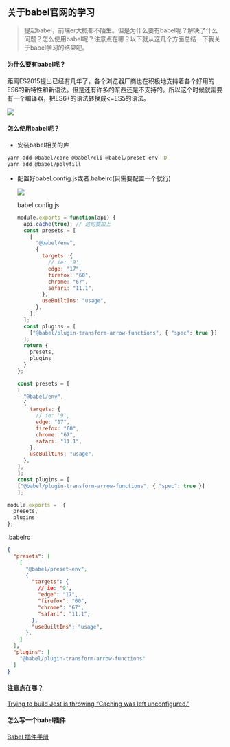 ## 关于babel官网的学习

> 提起babel，前端er大概都不陌生。但是为什么要有babel呢？解决了什么问题？怎么使用babel呢？注意点在哪？以下就从这几个方面总结一下我关于babel学习的结果吧。

#### 为什么要有babel呢？

距离ES2015提出已经有几年了，各个浏览器厂商也在积极地支持着各个好用的ES6的新特性和新语法。但是还有许多的东西还是不支持的。所以这个时候就需要有一个编译器，把ES6+的语法转换成<=ES5的语法。

![](https://ws1.sinaimg.cn/large/005Pf0eLgy1g0z6twvez1j30le07vaa5.jpg)

#### 怎么使用babel呢？

- 安装babel相关的库

```bash
yarn add @babel/core @babel/cli @babel/preset-env -D
yarn add @babel/polyfill 
```

- 配置好babel.config.js或者.babelrc(只需要配置一个就行)

  ![](https://ws1.sinaimg.cn/large/005Pf0eLgy1g0z6wa5x3mj30o804j3yf.jpg)

  babel.config.js

  ```js
  module.exports = function(api) {
    api.cache(true); // 这句要加上
    const presets = [
      [
        "@babel/env",
        {
          targets: {
            // ie: '9',
            edge: "17",
            firefox: "60",
            chrome: "67",
            safari: "11.1",
          },
          useBuiltIns: "usage",
        },
      ],
    ];
    const plugins = [
      ["@babel/plugin-transform-arrow-functions", { "spec": true }]
    ];
    return {
      presets, 
      plugins
    }
  };
  ```
  ```js
  const presets = [
  [
    "@babel/env",
    {
      targets: {
        // ie: '9',
        edge: "17",
        firefox: "60",
        chrome: "67",
        safari: "11.1",
      },
      useBuiltIns: "usage",
    },
  ],
  ];
  const plugins = [
  ["@babel/plugin-transform-arrow-functions", { "spec": true }]
  ];
  ```

```js
module.exports =  {
  presets,
  plugins
};
```

  .babelrc

  ```json
  {
    "presets": [
      [
        "@babel/preset-env",
        {
          "targets": {
            // ie: '9',
            "edge": "17",
            "firefox": "60",
            "chrome": "67",
            "safari": "11.1",
          },
          "useBuiltIns": "usage",
        },
      ]
    ],
    "plugins": [
      "@babel/plugin-transform-arrow-functions"
    ]
  }
  ```


#### 注意点在哪？

[Trying to build Jest is throwing “Caching was left unconfigured.”](https://stackoverflow.com/questions/50939445/trying-to-build-jest-is-throwing-caching-was-left-unconfigured)

#### 怎么写一个babel插件

[Babel 插件手册](https://github.com/jamiebuilds/babel-handbook/blob/master/translations/zh-Hans/plugin-handbook.md)

